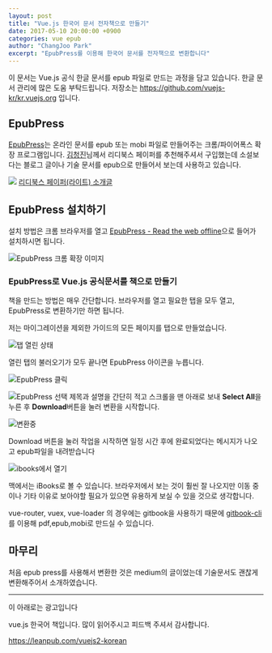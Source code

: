 ```yaml
---
layout: post
title: "Vue.js 한국어 문서 전자책으로 만들기"
date: 2017-05-10 20:00:00 +0900
categories: vue epub
author: "ChangJoo Park"
excerpt: "EpubPress를 이용해 한국어 문서를 전자책으로 변환합니다"
---
```


이 문서는 Vue.js 공식 한글 문서를 epub 파일로 만드는 과정을 담고 있습니다.
한글 문서 관리에 많은 도움 부탁드립니다.
저장소는 https://github.com/vuejs-kr/kr.vuejs.org 입니다.

## EpubPress

[EpubPress](https://epub.press/)는 온라인 문서를 epub 또는 mobi 파일로 만들어주는 크롬/파이어폭스 확장 프로그램입니다. [김청진](http://jinblog.kr/)님께서 리디북스 페이퍼를 추천해주셔서 구입했는데 소설보다는 블로그 글이나 기술 문서를 epub으로 만들어서 보는데 사용하고 있습니다.

![](http://cfile10.uf.tistory.com/image/23014C3A590C69C1311547)
[리디북스 페이퍼(라이트) 소개글](http://jinblog.kr/190)

## EpubPress 설치하기

설치 방법은 크롬 브라우저를 열고 [EpubPress - Read the web offline](https://chrome.google.com/webstore/detail/epubpress-read-the-web-of/pnhdnpnnffpijjbnhnipkehhibchdeok?utm_source=chrome-ntp-icon)으로 들어가 설치하시면 됩니다.

![EpubPress 크롬 확장 이미지](http://i.imgur.com/0MAHggd.png)

### EpubPress로 Vue.js 공식문서를 책으로 만들기

책을 만드는 방법은 매우 간단합니다. 브라우저를 열고 필요한 탭을 모두 열고, EpubPress로 변환하기만 하면 됩니다.

저는 마이그레이션을 제외한 가이드의 모든 페이지를 탭으로 만들었습니다.

![탭 열린 상태](http://i.imgur.com/QlFkvVu.png)

열린 탭의 불러오기가 모두 끝나면 EpubPress 아이콘을 누릅니다.

![EpubPress 클릭](http://i.imgur.com/6qJxMME.png)

![EpubPress 선택](http://i.imgur.com/sLT1uzH.png)
제목과 설명을 간단히 적고 스크롤을 맨 아래로 보내 **Select All**을 누른 후 **Download**버튼을 눌러 변환을 시작합니다.


![변환중](http://i.imgur.com/ErRQ8Zf.png)

Download 버튼을 눌러 작업을 시작하면 일정 시간 후에 완료되었다는 메시지가 나오고 epub파일을 내려받습니다

![ibooks에서 열기](http://i.imgur.com/n5sGs1s.png)

맥에서는 iBooks로 볼 수 있습니다. 브라우저에서 보는 것이 훨씬 잘 나오지만 이동 중이나 기타 이유로 보아야할 필요가 있으면 유용하게 보실 수 있을 것으로 생각합니다.

vue-router, vuex, vue-loader 의 경우에는 gitbook을 사용하기 때문에 [gitbook-cli](https://github.com/GitbookIO/gitbook-cli)를 이용해 pdf,epub,mobi로 만드실 수 있습니다.

## 마무리

처음 epub press를 사용해서 변환한 것은 medium의 글이었는데 기술문서도 괜찮게 변환해주어서 소개하였습니다.

---
이 아래로는 광고입니다

vue.js 한국어 책입니다. 많이 읽어주시고 피드백 주셔서 감사합니다.

https://leanpub.com/vuejs2-korean
